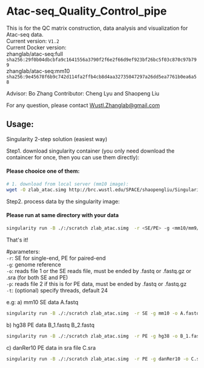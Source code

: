 # Atac-seq_Quality_Control_pipe
This is for the QC matrix construction, data analysis and visualization for Atac-seq data.  
Current version: `V1.2`  
Current Docker version:   
zhanglab/atac-seq:full `sha256:29f0b04dbcbfa9c1641556a3790f2f6e2f66d9ef923bf26bc5f03c870c97b799`  
zhanglab/atac-seq:mm10 `sha256:9e45678f6b9c742d114fa2ffb4cb8d4aa32735047297a26dd5ea7761b0ea6a58`  

Advisor: Bo Zhang 
Contributor: Cheng Lyu and Shaopeng Liu  

For any question, please contact Wustl.Zhanglab@gmail.com  


## Usage:  
Singularity 2-step solution (easiest way)  

Step1. download singularity container (you only need download the containcer for once, then you can use them directly):  
#### Please chooice one of them:
```bash
# 1. download from local server (mm10 image):  
wget -O zlab_atac.simg http://brc.wustl.edu/SPACE/shaopengliu/Singularity_image/atac_mm10_v1.1b.simg  
```

Step2. process data by the singularity image: 
#### Please run at same directory with your data  
```bash
singularity run -B ./:/scratch zlab_atac.simg  -r <SE/PE> -g <mm10/mm9/hg19/hg38/danRer10>  -o <read_file1>  -p <read_file2>  
```

That's it!

#parameters:  
`-r`: SE for single-end, PE for paired-end  
`-g`: genome reference  
`-o`: reads file 1 or the SE reads file, must be ended by .fastq or .fastq.gz or .sra (for both SE and PE)  
`-p`: reads file 2 if this is for PE data, must be ended by .fastq or .fastq.gz  
`-t`: (optional) specify threads, default 24  

e.g:
a) mm10 SE data A.fastq  
```bash
singularity run -B ./:/scratch zlab_atac.simg  -r SE -g mm10 -o A.fastq  
```
b) hg38 PE data B_1.fastq B_2.fastq  
```bash
singularity run -B ./:/scratch zlab_atac.simg  -r PE -g hg38 -o B_1.fastq  -p B_2.fastq  
```
c) danRer10 PE data in sra file C.sra  
```bash
singularity run -B ./:/scratch zlab_atac.simg  -r PE -g danRer10 -o C.sra  
```




